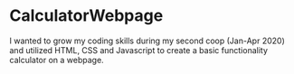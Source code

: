 # CalculatorWebpage
I wanted to grow my coding skills during my second coop (Jan-Apr 2020) and utilized HTML, CSS and Javascript to create a basic functionality calculator on a webpage.
